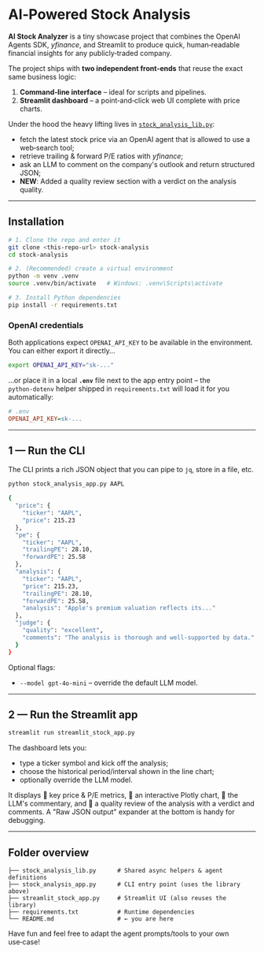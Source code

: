 # AI‑Powered Stock Analysis

**AI Stock Analyzer** is a tiny showcase project that combines the OpenAI
Agents SDK, *yfinance*, and Streamlit to produce quick, human‑readable
financial insights for any publicly‑traded company.

The project ships with **two independent front‑ends** that reuse the exact
same business logic:

1. **Command‑line interface** – ideal for scripts and pipelines.
2. **Streamlit dashboard** – a point‑and‑click web UI complete with price
   charts.

Under the hood the heavy lifting lives in
[`stock_analysis_lib.py`](stock_analysis_lib.py):

* fetch the latest stock price via an OpenAI agent that is allowed to use a
  web‑search tool;
* retrieve trailing & forward P/E ratios with *yfinance*;
* ask an LLM to comment on the company's outlook and return structured JSON;
* **NEW**: Added a quality review section with a verdict on the analysis quality.

---

## Installation

```bash
# 1. Clone the repo and enter it
git clone <this‑repo‑url> stock‑analysis
cd stock‑analysis

# 2. (Recommended) create a virtual environment
python -m venv .venv
source .venv/bin/activate   # Windows: .venv\Scripts\activate

# 3. Install Python dependencies
pip install -r requirements.txt
```

### OpenAI credentials

Both applications expect `OPENAI_API_KEY` to be available in the environment.
You can either export it directly…

```bash
export OPENAI_API_KEY="sk‑..."
```

…or place it in a local **`.env`** file next to the app entry point – the
`python‑dotenv` helper shipped in `requirements.txt` will load it for you
automatically:

```ini
# .env
OPENAI_API_KEY=sk‑...
```

---

## 1 — Run the CLI

The CLI prints a rich JSON object that you can pipe to `jq`, store in a file,
etc.

```bash
python stock_analysis_app.py AAPL

{
  "price": {
    "ticker": "AAPL",
    "price": 215.23
  },
  "pe": {
    "ticker": "AAPL",
    "trailingPE": 28.10,
    "forwardPE": 25.58
  },
  "analysis": {
    "ticker": "AAPL",
    "price": 215.23,
    "trailingPE": 28.10,
    "forwardPE": 25.58,
    "analysis": "Apple's premium valuation reflects its..."
  },
  "judge": {
    "quality": "excellent",
    "comments": "The analysis is thorough and well-supported by data."
  }
}
```

Optional flags:

* `--model gpt‑4o-mini` – override the default LLM model.

---

## 2 — Run the Streamlit app

```bash
streamlit run streamlit_stock_app.py
```

The dashboard lets you:

* type a ticker symbol and kick off the analysis;
* choose the historical period/interval shown in the line chart;
* optionally override the LLM model.

It displays 🔹 key price & P/E metrics, 🔹 an interactive Plotly chart, 🔹
the LLM's commentary, and 🔹 a quality review of the analysis with a verdict and comments. A "Raw JSON output" expander at the bottom is handy for
debugging.

---

## Folder overview

```
├── stock_analysis_lib.py      # Shared async helpers & agent definitions
├── stock_analysis_app.py      # CLI entry point (uses the library above)
├── streamlit_stock_app.py     # Streamlit UI (also reuses the library)
├── requirements.txt           # Runtime dependencies
└── README.md                  # ← you are here
```

Have fun and feel free to adapt the agent prompts/tools to your own use‑case!
